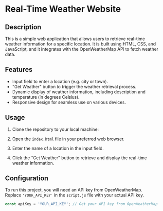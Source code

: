 # Real-Time Weather Website

## Description

This is a simple web application that allows users to retrieve real-time weather information for a specific location. It is built using HTML, CSS, and JavaScript, and it integrates with the OpenWeatherMap API to fetch weather data.

## Features

- Input field to enter a location (e.g. city or town).
- "Get Weather" button to trigger the weather retrieval process.
- Dynamic display of weather information, including description and temperature (in degrees Celsius).
- Responsive design for seamless use on various devices.

## Usage

1. Clone the repository to your local machine:

2. Open the `index.html` file in your preferred web browser.

3. Enter the name of a location in the input field.

4. Click the "Get Weather" button to retrieve and display the real-time weather information.

## Configuration

To run this project, you will need an API key from OpenWeatherMap. Replace `'YOUR_API_KEY'` in the `script.js` file with your actual API key.

```javascript
const apiKey = 'YOUR_API_KEY'; // Get your API key from OpenWeatherMap

